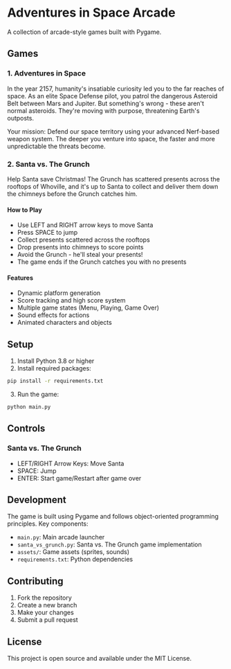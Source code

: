 # Adventures in Space Arcade

A collection of arcade-style games built with Pygame.

## Games

### 1. Adventures in Space
In the year 2157, humanity's insatiable curiosity led you to the far reaches of space. As an elite Space Defense pilot, you patrol the dangerous Asteroid Belt between Mars and Jupiter. But something's wrong - these aren't normal asteroids. They're moving with purpose, threatening Earth's outposts.

Your mission: Defend our space territory using your advanced Nerf-based weapon system. The deeper you venture into space, the faster and more unpredictable the threats become.

### 2. Santa vs. The Grunch
Help Santa save Christmas! The Grunch has scattered presents across the rooftops of Whoville, and it's up to Santa to collect and deliver them down the chimneys before the Grunch catches him.

#### How to Play
- Use LEFT and RIGHT arrow keys to move Santa
- Press SPACE to jump
- Collect presents scattered across the rooftops
- Drop presents into chimneys to score points
- Avoid the Grunch - he'll steal your presents!
- The game ends if the Grunch catches you with no presents

#### Features
- Dynamic platform generation
- Score tracking and high score system
- Multiple game states (Menu, Playing, Game Over)
- Sound effects for actions
- Animated characters and objects

## Setup

1. Install Python 3.8 or higher
2. Install required packages:
```bash
pip install -r requirements.txt
```

3. Run the game:
```bash
python main.py
```

## Controls

### Santa vs. The Grunch
- LEFT/RIGHT Arrow Keys: Move Santa
- SPACE: Jump
- ENTER: Start game/Restart after game over

## Development

The game is built using Pygame and follows object-oriented programming principles. Key components:

- `main.py`: Main arcade launcher
- `santa_vs_grunch.py`: Santa vs. The Grunch game implementation
- `assets/`: Game assets (sprites, sounds)
- `requirements.txt`: Python dependencies

## Contributing

1. Fork the repository
2. Create a new branch
3. Make your changes
4. Submit a pull request

## License

This project is open source and available under the MIT License. 
